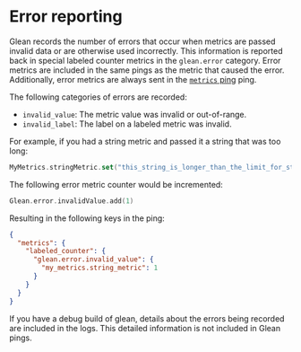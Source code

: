# Error reporting

Glean records the number of errors that occur when metrics are passed invalid
data or are otherwise used incorrectly. This information is reported back in
special labeled counter metrics in the `glean.error` category. Error metrics are
included in the same pings as the metric that caused the error. Additionally,
error metrics are always sent in the [`metrics` ping](pings/metrics.md) ping.

The following categories of errors are recorded:

- `invalid_value`: The metric value was invalid or out-of-range.
- `invalid_label`: The label on a labeled metric was invalid.

For example, if you had a string metric and passed it a string that was too long:

```Kotlin
MyMetrics.stringMetric.set("this_string_is_longer_than_the_limit_for_string_metrics")
```

The following error metric counter would be incremented:

```Kotlin
Glean.error.invalidValue.add(1)
```

Resulting in the following keys in the ping:

```json
{
  "metrics": {
    "labeled_counter": {
      "glean.error.invalid_value": {
        "my_metrics.string_metric": 1
      }
    }
  }
}
```

If you have a debug build of glean, details about the errors being recorded are
included in the logs. This detailed information is not included in Glean pings.


